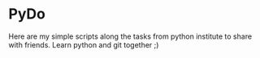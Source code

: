 # PyDo 
Here are my simple scripts along the tasks from python institute to share with friends. Learn python and git together ;)
